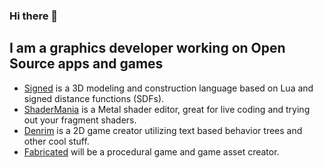### Hi there 👋

## I am a graphics developer working on **Open Source apps and games**

- [Signed](https://github.com/markusmoenig/Signed) is a 3D modeling and construction language based on Lua and signed distance functions (SDFs).
- [ShaderMania](https://github.com/markusmoenig/ShaderMania) is a Metal shader editor, great for live coding and trying out your fragment shaders.
- [Denrim](https://github.com/markusmoenig/Denrim) is a 2D game creator utilizing text based behavior trees and other cool stuff.
- [Fabricated](https://github.com/markusmoenig/Fabricated) will be a procedural game and game asset creator.

<!--

### Connect with me:

[<img align="left" alt="YouTube" width="22px" src="https://cdn.jsdelivr.net/npm/simple-icons@v3/icons/youtube.svg" />][youtube]
[<img align="left" alt="Twitter" width="22px" src="https://cdn.jsdelivr.net/npm/simple-icons@v3/icons/twitter.svg" />][twitter]
[<img align="left" alt="Twitter" width="22px" src="https://cdn.jsdelivr.net/npm/simple-icons@v3/icons/paypal.svg" />][paypal]

[twitter]: https://twitter.com/markusmoenig
[youtube]: https://youtube.com/markusmoenig
[patreon]: https://www.patreon.com/markusmoenig
[paypal]: https://www.paypal.me/markusmoenig
[kofi]: https://www.ko-fi.com/markusmoenig


**markusmoenig/markusmoenig** is a ✨ _special_ ✨ repository because its `README.md` (this file) appears on your GitHub profile.

Here are some ideas to get you started:

- 🔭 I’m currently working on ...
- 🌱 I’m currently learning ...
- 👯 I’m looking to collaborate on ...
- 🤔 I’m looking for help with ...
- 💬 Ask me about ...
- 📫 How to reach me: ...
- 😄 Pronouns: ...
- ⚡ Fun fact: ...
-->
